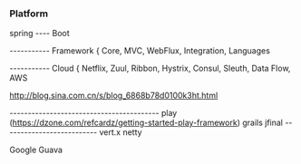 ### Platform

spring ---- Boot

----------- Framework { Core, MVC, WebFlux, Integration, Languages

----------- Cloud { Netflix, Zuul, Ribbon, Hystrix, Consul, Sleuth, Data Flow, AWS

http://blog.sina.com.cn/s/blog_6868b78d0100k3ht.html

\-----------------------------------------
play (https://dzone.com/refcardz/getting-started-play-framework)
grails
jfinal
\--------------------------
vert.x
netty

Google Guava
